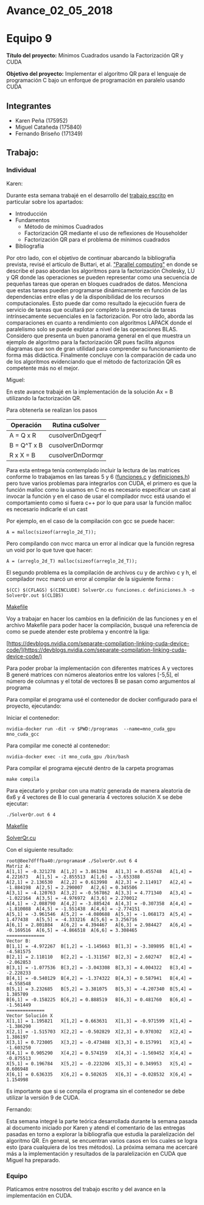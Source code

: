 # Avance_02_05_2018

Equipo 9 
=================================================
**Título del proyecto:** Mínimos Cuadrados usando la Factorización QR y CUDA

**Objetivo del proyecto:** Implementar el algoritmo QR para el lenguaje de programación C bajo un enforque de programación en paralelo usando CUDA


Integrantes
---------------------------------------------------
+ Karen Peña (175952)
+ Miguel Catañeda (175840)
+ Fernando Briseño (171349)


## Trabajo:

### Individual

Karen: 

Durante esta semana trabajé en el desarrollo del [trabajo escrito](https://drive.google.com/drive/folders/1qdO82g4tMUY4IvcM4a0dw17bH8PqgW85) en particular sobre los apartados: 
+ Introducción
+ Fundamentos 
    + Método de mínimos Cuadrados
    + Factorización QR mediante el uso de reflexiones de Householder
    + Factorización QR para el problema de mínimos cuadrados
+ Bibliografía

Por otro lado, con el objetivo de continuar abarcando la bibliografía prevista, revisé el artículo de Buttari, et al. ["Parallel computing"](http://www.netlib.org/utk/people/JackDongarra/PAPERS/206_2009_A%20Class-of-Parallel-Tiled-Linear-Algebra-Algorithms-for-Multicore-Architectures.pdf) en donde se describe el paso abordan los algoritmos para la factorización Cholesky, LU y QR donde las operaciones se pueden representar como una secuencia de pequeñas tareas que operan en bloques cuadrados de datos. Menciona que estas tareas pueden programarse dinámicamente en función de las dependencias entre ellas y de la disponibilidad de los recursos computacionales. Esto puede dar como resultado la ejecución fuera de servicio de tareas que ocultará por completo la presencia de tareas intrínsecamente secuenciales en la factorización. 
Por otro lado, aborda las comparaciones en cuanto a rendimiento con algoritmos LAPACK donde el paralelismo solo se puede explotar a nivel de las operaciones BLAS. 
Considero que presenta un buen panorama general en el que muestra un ejemplo de algoritmo para la factorización QR pues facilita algunos diagramas que son de gran utilidad para comprender su funcionamiento de forma más didáctica. 
Finalmente concluye con la comparación de cada uno de los algoritmos evidenciando que el método de factorización QR es competente más no el mejor.

 
Miguel: 

En este avance trabajé en la implementación de la solución Ax = B utilizando la factorización QR. 

Para obtenerla se realizan los pasos 

|Operación|Rutina cuSolver|
|---|---|
|A = Q x R|cusolverDnDgeqrf|
|B = Q^T x B|cusolverDnDormqr|
|R x X = B|cusolverDnDormqr|

Para esta entrega tenía contemplado incluir la lectura de las matrices conforme lo trabajamos en las tareas 5 y 6 ([funciones.c](codigo/funciones.c) y [definiciones.h](codigo/definiciones.h)) pero tuve varios problemas para integrarlos con CUDA, el primero es que la función malloc como la usamos en C no es necesario especificar un cast al invocar la función y en el caso de usar el compilador nvcc está usando el comportamiento como si fuera c++ por lo que para usar la función malloc es necesario indicarle el un cast

Por ejemplo, en el caso de la compilación con gcc se puede hacer: 

```
A = malloc(sizeof(arreglo_2d_T));
```

Pero compilando con nvcc marca un error al indicar que la función regresa un void por lo que tuve que hacer:

```
A = (arreglo_2d_T) malloc(sizeof(arreglo_2d_T));
```

El segundo problema es la compilación de archivos cu y de archivo c y h, el compilador nvcc marcó un error al compilar de la siguiente forma : 

```
$(CC) $(CFLAGS) $(CINCLUDE) SolverQr.cu funciones.c definiciones.h -o SolverQr.out $(CLIBS)
```
[Makefile](codigo/Makefile)

Voy a trabajar en hacer los cambios en la definición de las funciones  y en el archivo Makefile para poder hacer la compilación, busqué una referencia de como se puede atender este problema y encontré
la liga:

[https://devblogs.nvidia.com/separate-compilation-linking-cuda-device-code/](https://devblogs.nvidia.com/separate-compilation-linking-cuda-device-code/)

Para poder probar la implementación con diferentes matrices A y vectores B generé matrices con números aleatorios entre los valores [-5,5], el número de columnas y el total de vectores B se pasan como argumentos al programa


Para compilar el programa usé el contenedor de docker configurado para el proyecto, ejecutando: 

Iniciar el contenedor: 

```
nvidia-docker run -dit -v $PWD:/programas  --name=mno_cuda_gpu  mno_cuda_gcc
```

Para compilar me conecté al contenedor: 

```
nvidia-docker exec -it mno_cuda_gpu /bin/bash
```

Para compilar el programa ejecuté dentro de la carpeta programas

```
make compila
```

Para ejecutarlo y probar con una matriz generada de manera aleatoria de 6x6 y 4 vectores de B lo cual generaría 4 vectores solución X se debe ejecutar: 

```
./SolverQr.out 6 4
```

[Makefile](codigo/Makefile)

[SolverQr.cu](codigo/SolverQr.cu)

Con el siguiente resultado: 

```
root@8ee7dfffba40:/programas# ./SolverQr.out 6 4
Matriz A:
A[1,1] = -0.321278	A[1,2] = 3.861394	A[1,3] = 0.455748	A[1,4] = 4.221673	A[1,5] = -2.855513	A[1,6] = -3.653388	
A[2,1] = 2.136530	A[2,2] = 0.613998	A[2,3] = 2.114917	A[2,4] = -1.884198	A[2,5] = 2.290007	A[2,6] = 0.345506	
A[3,1] = -4.120763	A[3,2] = -0.567862	A[3,3] = 4.771340	A[3,4] = -1.022164	A[3,5] = -4.976972	A[3,6] = 2.270012	
A[4,1] = -2.088790	A[4,2] = -3.885424	A[4,3] = -0.307358	A[4,4] = -1.810088	A[4,5] = -1.551438	A[4,6] = -2.774151	
A[5,1] = -3.961546	A[5,2] = -4.080688	A[5,3] = -1.068173	A[5,4] = 1.477438	A[5,5] = -4.333216	A[5,6] = 3.256716	
A[6,1] = 2.801884	A[6,2] = 4.394467	A[6,3] = 2.984427	A[6,4] = -0.169516	A[6,5] = -4.866518	A[6,6] = 3.308465	
==============
Vector B:
B[1,1] = -4.972267	B[1,2] = -1.145663	B[1,3] = -3.389895	B[1,4] = -4.581575	
B[2,1] = 2.118110	B[2,2] = -1.311567	B[2,3] = 2.602747	B[2,4] = -2.062853	
B[3,1] = -1.077536	B[3,2] = -3.043308	B[3,3] = 4.004322	B[3,4] = -2.228233	
B[4,1] = -0.540129	B[4,2] = -1.374322	B[4,3] = 0.587941	B[4,4] = -4.558548	
B[5,1] = 3.232685	B[5,2] = 3.381075	B[5,3] = -4.207340	B[5,4] = 1.385709	
B[6,1] = -0.158225	B[6,2] = 0.888519	B[6,3] = 0.481760	B[6,4] = -1.561449	
==============
Vector Solución X
X[1,1] = 1.195821	X[1,2] = 0.663631	X[1,3] = -0.971599	X[1,4] = -1.386290	
X[2,1] = -1.515703	X[2,2] = -0.502829	X[2,3] = 0.970302	X[2,4] = 1.386197	
X[3,1] = 0.723005	X[3,2] = -0.473488	X[3,3] = 0.157991	X[3,4] = -1.603250	
X[4,1] = 0.905290	X[4,2] = 0.574159	X[4,3] = -1.569452	X[4,4] = -0.875513	
X[5,1] = 0.196784	X[5,2] = -0.223206	X[5,3] = 0.349953	X[5,4] = 0.606948	
X[6,1] = 0.636335	X[6,2] = 0.502635	X[6,3] = -0.028532	X[6,4] = 1.154998	

```

Es importante que si se compila el programa sin el contenedor se debe utilizar la versión 9 de CUDA. 


Fernando:

Esta semana integré la parte teórica desarrollada durante la semana pasada al documento iniciado por Karen y atendí el comentario de las entregas pasadas en torno a explorar la bibliografía que estudia la paralelización del algoritmo QR. En general, se encuentran varios casos en los cuales se logra esto (para cualquiera de los tres métodos). La próxima semana me acercaré más a la implementación y resultados de la paralelización en CUDA que Miguel ha preparado.



### Equipo

Platicamos entre nosotros del trabajo escrito y del avance en la implementación en CUDA.







